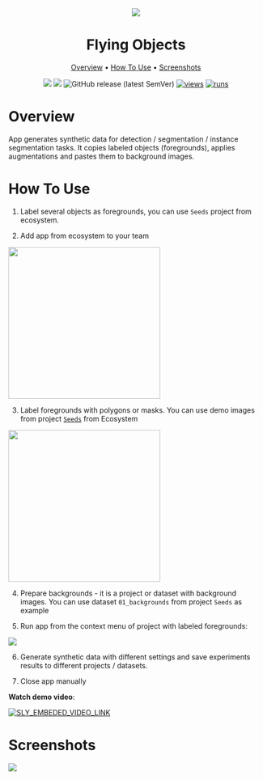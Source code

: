 <div align="center" markdown>
<img src="https://i.imgur.com/pCcPRZn.png"/>

# Flying Objects

<p align="center">
  <a href="#Overview">Overview</a> •
  <a href="#How-To-Use">How To Use</a> •
    <a href="#Screenshots">Screenshots</a>
</p>


[![](https://img.shields.io/badge/supervisely-ecosystem-brightgreen)](https://ecosystem.supervise.ly/apps/flying-objects)
[![](https://img.shields.io/badge/slack-chat-green.svg?logo=slack)](https://supervise.ly/slack)
![GitHub release (latest SemVer)](https://img.shields.io/github/v/release/supervisely-ecosystem/flying-objects)
[![views](https://app.supervise.ly/public/api/v3/ecosystem.counters?repo=supervisely-ecosystem/flying-objects&counter=views&label=views)](https://supervise.ly)
[![runs](https://app.supervise.ly/public/api/v3/ecosystem.counters?repo=supervisely-ecosystem/flying-objects&counter=runs&label=runs)](https://supervise.ly)

</div>

# Overview

App generates synthetic data for detection / segmentation / instance segmentation tasks. It copies labeled objects (foregrounds), applies augmentations and pastes them to background images.

# How To Use


1. Label several objects as foregrounds, you can use `Seeds` project from ecosystem.


2. Add app from ecosystem to your team

<img  data-key="sly-module-link" data-module-slug="supervisely-ecosystem/flying-objects" src="https://i.imgur.com/wxe0fR7.png" width="300"/>   

3. Label foregrounds with polygons or masks. You can use demo images from project [`Seeds`](https://ecosystem.supervise.ly/projects/seeds) from Ecosystem

<img  data-key="sly-module-link" data-module-slug="supervisely-ecosystem/seeds" src="https://i.imgur.com/E5xmBRH.png" width="300"/>   

4. Prepare backgrounds - it is a project or dataset with background images. You can use dataset `01_backgrounds` from project `Seeds` as example

5. Run app from the context menu of project with labeled foregrounds:

<img src="https://i.imgur.com/6i0Z8Nm.png"/>

6. Generate synthetic data with different settings and save experiments results to different projects / datasets.

7. Close app manually


**Watch demo video**:


<a data-key="sly-embeded-video-link" href="https://youtu.be/DazA1SSQOK8" data-video-code="DazA1SSQOK8">
    <img src="https://i.imgur.com/TDGyy1E.png" alt="SLY_EMBEDED_VIDEO_LINK"  style="max-width:100%;">
</a>

# Screenshots

<img src="https://i.imgur.com/izY9tR7.png"/>

